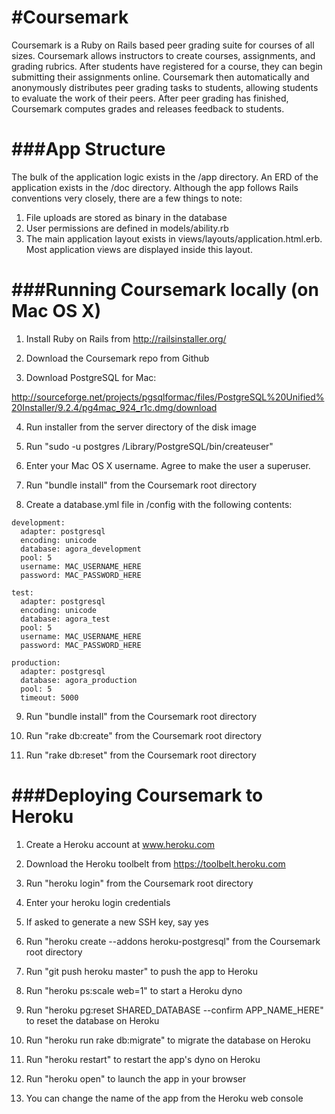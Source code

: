 #Coursemark
=============

Coursemark is a Ruby on Rails based peer grading suite for courses of all sizes. Coursemark allows instructors to create courses, assignments, and grading rubrics. After students have registered for a course, they can begin submitting their assignments online. Coursemark then automatically and anonymously distributes peer grading tasks to students, allowing students to evaluate the work of their peers. After peer grading has finished, Coursemark computes grades and releases feedback to students.

###App Structure
=============

The bulk of the application logic exists in the /app directory. An ERD of the application exists in the /doc directory. Although the app follows Rails conventions very closely, there are a few things to note:

1. File uploads are stored as binary in the database
2. User permissions are defined in models/ability.rb
3. The main application layout exists in views/layouts/application.html.erb. Most application views are displayed inside this layout.


###Running Coursemark locally (on Mac OS X)
=============

1. Install Ruby on Rails from http://railsinstaller.org/

2. Download the Coursemark repo from Github

3. Download PostgreSQL for Mac: 

http://sourceforge.net/projects/pgsqlformac/files/PostgreSQL%20Unified%20Installer/9.2.4/pg4mac_924_r1c.dmg/download 

4. Run installer from the server directory of the disk image

5. Run "sudo -u postgres /Library/PostgreSQL/bin/createuser"

6. Enter your Mac OS X username. Agree to make the user a superuser.

7. Run "bundle install" from the Coursemark root directory

8. Create a database.yml file in /config with the following contents:

```
development:
  adapter: postgresql
  encoding: unicode
  database: agora_development
  pool: 5
  username: MAC_USERNAME_HERE
  password: MAC_PASSWORD_HERE

test:
  adapter: postgresql
  encoding: unicode
  database: agora_test
  pool: 5
  username: MAC_USERNAME_HERE
  password: MAC_PASSWORD_HERE

production:
  adapter: postgresql
  database: agora_production
  pool: 5
  timeout: 5000
```

9. Run "bundle install" from the Coursemark root directory

10. Run "rake db:create" from the Coursemark root directory

11. Run "rake db:reset" from the Coursemark root directory

###Deploying Coursemark to Heroku
=============

1. Create a Heroku account at www.heroku.com

2. Download the Heroku toolbelt from https://toolbelt.heroku.com

3. Run "heroku login" from the Coursemark root directory

4. Enter your heroku login credentials

5. If asked to generate a new SSH key, say yes

6. Run "heroku create --addons heroku-postgresql" from the Coursemark root directory

7. Run "git push heroku master" to push the app to Heroku

8. Run "heroku ps:scale web=1" to start a Heroku dyno

9. Run "heroku pg:reset SHARED_DATABASE --confirm APP_NAME_HERE" to reset the database on Heroku

10. Run "heroku run rake db:migrate" to migrate the database on Heroku

11. Run "heroku restart" to restart the app's dyno on Heroku

12. Run "heroku open" to launch the app in your browser

13. You can change the name of the app from the Heroku web console